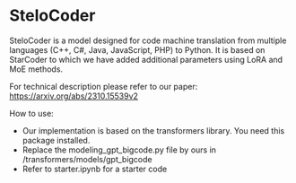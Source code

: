 # SteloCoder

SteloCoder is a model designed for code machine translation from multiple languages (C++, C#, Java, JavaScript, PHP) to Python. It is based on StarCoder to which we have added additional parameters using LoRA and MoE methods.

For technical description please refer to our paper: 
https://arxiv.org/abs/2310.15539v2

How to use:
- Our implementation is based on the transformers library. You need this package installed.
- Replace the modeling_gpt_bigcode.py file by ours in /transformers/models/gpt_bigcode
- Refer to starter.ipynb for a starter code